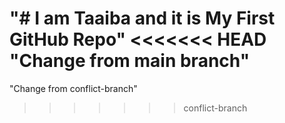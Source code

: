 "# I am Taaiba and it is My First GitHub Repo" 
<<<<<<< HEAD
"Change from main branch" 
=======
"Change from conflict-branch" 
>>>>>>> conflict-branch
